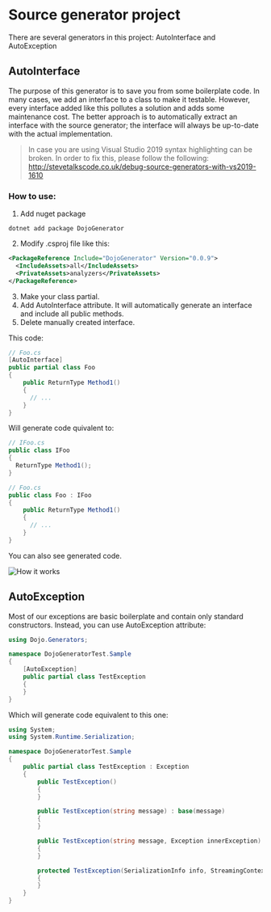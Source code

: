 # Source generator project

There are several generators in this project: AutoInterface and AutoException


## AutoInterface
The purpose of this generator is to save you from some boilerplate code. In many cases, we add an interface to a class to make it testable. However, every interface added like this pollutes a solution and adds some maintenance cost. The better approach is to automatically extract an interface with the source generator; the interface will always be up-to-date with the actual implementation.

> In case you are using Visual Studio 2019 syntax highlighting can be broken. In order to fix this, please follow the following: http://stevetalkscode.co.uk/debug-source-generators-with-vs2019-1610

### How to use:

1. Add nuget package
``` CMD
dotnet add package DojoGenerator
```

2. Modify .csproj file like this:
``` XML
<PackageReference Include="DojoGenerator" Version="0.0.9">
  <IncludeAssets>all</IncludeAssets>
  <PrivateAssets>analyzers</PrivateAssets>
</PackageReference>
```

3. Make your class partial.
4. Add AutoInterface attribute. It will automatically generate an interface and include all public methods.
5. Delete manually created interface.

This code:
``` C#
// Foo.cs
[AutoInterface]
public partial class Foo
{
    public ReturnType Method1()
    {
      // ...
    }
}
```

Will generate code quivalent to:
``` C#
// IFoo.cs
public class IFoo
{
  ReturnType Method1();
}

// Foo.cs
public class Foo : IFoo
{
    public ReturnType Method1()
    {
      // ...
    }
}
```

You can also see generated code.

![How it works](https://media.giphy.com/media/DobQpPeWBJqWMPn53U/giphy.gif?cid=790b7611cc049fdc53d7c174ebee7b670d95860885590fb8&rid=giphy.gif&ct=g)


## AutoException

Most of our exceptions are basic boilerplate and contain only standard constructors.
Instead, you can use AutoException attribute:

``` C#
using Dojo.Generators;

namespace DojoGeneratorTest.Sample
{
    [AutoException]
    public partial class TestException
    {
    }
}
```

Which will generate code equivalent to this one:
``` C#
using System;
using System.Runtime.Serialization;

namespace DojoGeneratorTest.Sample
{
    public partial class TestException : Exception
    {
        public TestException()
        {
        }

        public TestException(string message) : base(message)
        {
        }

        public TestException(string message, Exception innerException) : base(message, innerException)
        {
        }

        protected TestException(SerializationInfo info, StreamingContext context) : base(info, context)
        {
        }
    }
}
```

